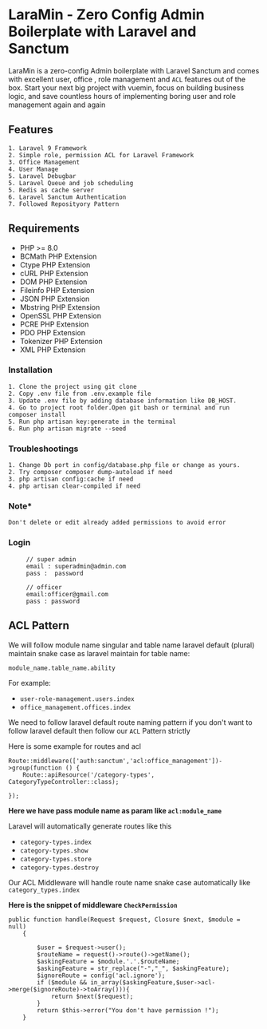 # LaraMin - Zero Config Admin Boilerplate with Laravel and Sanctum

LaraMin is a zero-config Admin boilerplate with Laravel Sanctum and comes with excellent user, office , role management and  `ACL` features out of the box. Start your next big project with vuemin, focus on building business logic, and save countless hours of implementing boring user and role management again and again


## Features

    1. Laravel 9 Framework
    2. Simple role, permission ACL for Laravel Framework
    3. Office Management
    4. User Manage
    5. Laravel Debugbar
    5. Laravel Queue and job scheduling
    5. Redis as cache server
    6. Laravel Sanctum Authentication
    7. Followed Reposityory Pattern
## Requirements

- PHP >= 8.0
- BCMath PHP Extension
- Ctype PHP Extension
- cURL PHP Extension
- DOM PHP Extension
- Fileinfo PHP Extension
- JSON PHP Extension
- Mbstring PHP Extension
- OpenSSL PHP Extension
- PCRE PHP Extension
- PDO PHP Extension
- Tokenizer PHP Extension
- XML PHP Extension

### Installation

    1. Clone the project using git clone   
    2. Copy .env file from .env.example file    
    3. Update .env file by adding database information like DB_HOST.  
    4. Go to project root folder.Open git bash or terminal and run  composer install       
    5. Run php artisan key:generate in the terminal    
    6. Run php artisan migrate --seed


### Troubleshootings

    1. Change Db port in config/database.php file or change as yours.
    2. Try composer composer dump-autoload if need
    3. php artisan config:cache if need
    4. php artisan clear-compiled if need    

### Note*

    Don't delete or edit already added permissions to avoid error   

### Login
         // super admin
         email : superadmin@admin.com
         pass :  password
         
         // officer
         email:officer@gmail.com
         pass : password

## ACL Pattern

We will follow module name singular and table name laravel default (plural) maintain snake case as laravel maintain for table name:

`module_name.table_name.ability`

For example: 
- `user-role-management.users.index`
- `office_management.offices.index  `

We need to follow laravel default route naming pattern if you don't want to follow laravel default then follow our `ACL` Pattern strictly

Here is some example for routes and acl 

```
Route::middleware(['auth:sanctum','acl:office_management'])->group(function () {
    Route::apiResource('/category-types',   CategoryTypeController::class);

});
```
**Here we have pass module name as param like `acl:module_name`**

Laravel will automatically generate routes like this 
- `category-types.index `
- `category-types.show `
- `category-types.store `
- `category-types.destroy `

Our ACL Middleware will handle route name snake case automatically like `category_types.index`


**Here is the snippet of middleware `CheckPermission`**

```
public function handle(Request $request, Closure $next, $module = null)
    {

        $user = $request->user();
        $routeName = request()->route()->getName();
        $askingFeature = $module.'.'.$routeName;
        $askingFeature = str_replace("-","_", $askingFeature);
        $ignoreRoute = config('acl.ignore');
        if ($module && in_array($askingFeature,$user->acl->merge($ignoreRoute)->toArray())){
            return $next($request);
        }
        return $this->error("You don't have permission !");
    }
```
